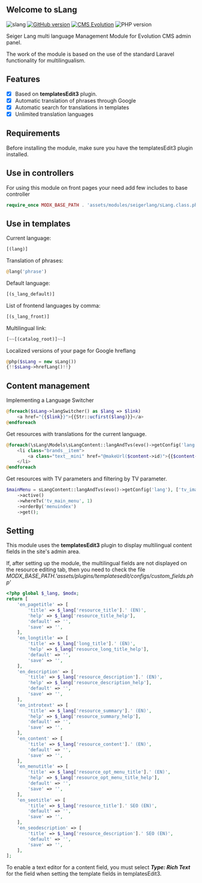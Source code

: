 ## Welcome to sLang

![slang](https://user-images.githubusercontent.com/12029039/167660172-9596574a-47ae-4304-a389-814bfa4c9e87.png)
[![GitHub version](https://img.shields.io/badge/version-v.1.1.1-blue)](https://github.com/Seiger/seigerlang/releases)
[![CMS Evolution](https://img.shields.io/badge/CMS-Evolution-brightgreen.svg)](https://github.com/evolution-cms/evolution)
![PHP version](https://img.shields.io/badge/PHP->=v7.4-red.svg?php=7.4)

Seiger Lang multi language Management Module for Evolution CMS admin panel.

The work of the module is based on the use of the standard Laravel functionality for multilingualism.

## Features
- [x] Based on **templatesEdit3** plugin.
- [x] Automatic translation of phrases through Google
- [x] Automatic search for translations in templates
- [x] Unlimited translation languages

## Requirements
Before installing the module, make sure you have the templatesEdit3 plugin installed.

## Use in controllers
For using this module on front pages your need add few includes to base controller
```php
require_once MODX_BASE_PATH . 'assets/modules/seigerlang/sLang.class.php';
```

## Use in templates
Current language:
```php
[(lang)]
```

Translation of phrases:
```php
@lang('phrase')
```

Default language:
```php
[(s_lang_default)]
```

List of frontend languages by comma:
```php
[(s_lang_front)]
```

Multilingual link:
```php
[~~[(catalog_root)]~~]
```

Localized versions of your page for Google hreflang
```php
@php($sLang = new sLang())
{!!$sLang->hrefLang()!!}
```

## Content management

Implementing a Language Switcher
```php
@foreach($sLang->langSwitcher() as $lang => $link)
    <a href="{{$link}}">{{Str::ucfirst($lang)}}</a>
@endforeach
```

Get resources with translations for the current language.
```php
@foreach(\sLang\Models\sLangContent::langAndTvs(evo()->getConfig('lang'))->whereParent(11)->get() as $content)
    <li class="brands__item">
        <a class="text__mini" href="@makeUrl($content->id)">{{$content->menutitle}}</a>
    </li>
@endforeach
```

Get resources with TV parameters and filtering by TV parameter.
```php
$mainMenu = sLangContent::langAndTvs(evo()->getConfig('lang'), ['tv_image'])
    ->active()
    ->whereTv('tv_main_menu', 1)
    ->orderBy('menuindex')
    ->get();
```

## Setting
This module uses the **templatesEdit3** plugin to display multilingual content fields in the site's admin area.

If, after setting up the module, the multilingual fields are not displayed on the resource editing tab, then you need to check the file *MODX_BASE_PATH.'assets/plugins/templatesedit/configs/custom_fields.php'*
```php
<?php global $_lang, $modx; 
return [
	'en_pagetitle' => [
		'title' => $_lang['resource_title'].' (EN)',
		'help' => $_lang['resource_title_help'],
		'default' => '',
		'save' => '',
	],
	'en_longtitle' => [
		'title' => $_lang['long_title'].' (EN)',
		'help' => $_lang['resource_long_title_help'],
		'default' => '',
		'save' => '',
	],
	'en_description' => [
		'title' => $_lang['resource_description'].' (EN)',
		'help' => $_lang['resource_description_help'],
		'default' => '',
		'save' => '',
	],
	'en_introtext' => [
		'title' => $_lang['resource_summary'].' (EN)',
		'help' => $_lang['resource_summary_help'],
		'default' => '',
		'save' => '',
	],
	'en_content' => [
		'title' => $_lang['resource_content'].' (EN)',
		'default' => '',
		'save' => '',
	],
	'en_menutitle' => [
		'title' => $_lang['resource_opt_menu_title'].' (EN)',
		'help' => $_lang['resource_opt_menu_title_help'],
		'default' => '',
		'save' => '',
	],
	'en_seotitle' => [
		'title' => $_lang['resource_title'].' SEO (EN)',
		'default' => '',
		'save' => '',
	],
	'en_seodescription' => [
		'title' => $_lang['resource_description'].' SEO (EN)',
		'default' => '',
		'save' => '',
	],
];
```

To enable a text editor for a content field, you must select ***Type: Rich Text*** for the field when setting the template fields in templatesEdit3.